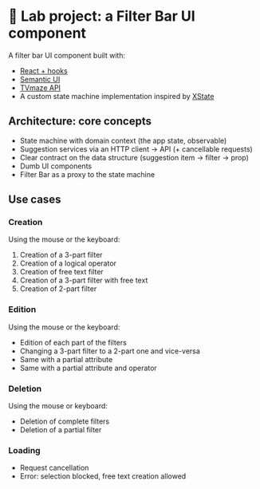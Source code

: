 # 🧪 Lab project: a Filter Bar UI component

A filter bar UI component built with:

- [React + hooks](https://reactjs.org/)
- [Semantic UI](https://react.semantic-ui.com/)
- [TVmaze API](https://www.tvmaze.com/api)
- A custom state machine implementation inspired by [XState](https://xstate.js.org/)

## Architecture: core concepts

- State machine with domain context (the app state, observable)
- Suggestion services via an HTTP client -> API (+ cancellable requests)
- Clear contract on the data structure (suggestion item -> filter -> prop)
- Dumb UI components
- Filter Bar as a proxy to the state machine

## Use cases

### Creation

Using the mouse or the keyboard:

1. Creation of a 3-part filter
2. Creation of a logical operator
3. Creation of free text filter
4. Creation of a 3-part filter with free text
5. Creation of 2-part filter

### Edition

Using the mouse or the keyboard:

- Edition of each part of the filters
- Changing a 3-part filter to a 2-part one and vice-versa
- Same with a partial attribute
- Same with a partial attribute and operator

### Deletion

Using the mouse or keyboard:

- Deletion of complete filters
- Deletion of a partial filter

### Loading

- Request cancellation
- Error: selection blocked, free text creation allowed
